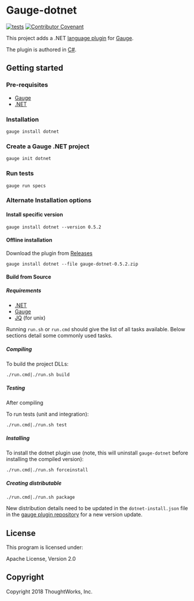 # Gauge-dotnet

[![tests](https://github.com/getgauge/gauge-dotnet/workflows/build/badge.svg)](https://github.com/getgauge/gauge-dotnet/actions?query=workflow%3Abuild)
[![Contributor Covenant](https://img.shields.io/badge/Contributor%20Covenant-v1.4%20adopted-ff69b4.svg)](CODE_OF_CONDUCT.md)

This project adds a .NET [language plugin](https://gauge.org/plugins/) for [Gauge](https://gauge.org).

The plugin is authored in [C#](https://en.wikipedia.org/wiki/C_Sharp_(programming_language)).

## Getting started

### Pre-requisites

- [Gauge](https://gauge.org/)
- [.NET](https://learn.microsoft.com/en-us/dotnet/fundamentals/)

### Installation

```
gauge install dotnet
```

### Create a Gauge .NET project

```
gauge init dotnet
```

### Run tests

```
gauge run specs
```

### Alternate Installation options

#### Install specific version

```
gauge install dotnet --version 0.5.2
```

#### Offline installation

Download the plugin from [Releases](https://github.com/getgauge/gauge-dotnet/releases)

```
gauge install dotnet --file gauge-dotnet-0.5.2.zip
```

#### Build from Source

##### Requirements
* [.NET](https://learn.microsoft.com/en-us/dotnet/fundamentals/)
* [Gauge](https://gauge.org/)
* [JQ](https://stedolan.github.io/jq/) (for unix)

Running `run.sh` or `run.cmd` should give the list of all tasks available. Below sections detail some commonly used tasks.

##### Compiling

To build the project DLLs:

````
./run.cmd|./run.sh build
````

##### Testing

After compiling

To run tests (unit and integration):

````
./run.cmd|./run.sh test
````

##### Installing

To install the dotnet plugin use (note, this will uninstall `gauge-dotnet` before installing the compiled version):

````
./run.cmd|./run.sh forceinstall
````

##### Creating distributable

````
./run.cmd|./run.sh package
````

New distribution details need to be updated in the `dotnet-install.json` file in the [gauge plugin repository](https://github.com/getgauge/gauge-repository) for a new version update.

## License

This program is licensed under:

Apache License, Version 2.0

## Copyright

Copyright 2018 ThoughtWorks, Inc.
